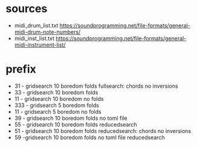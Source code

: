 # sources
- midi_drum_list.txt https://soundprogramming.net/file-formats/general-midi-drum-note-numbers/
- midi_inst_list.txt https://soundprogramming.net/file-formats/general-midi-instrument-list/

# prefix 
- 31 - gridsearch 10 boredom folds fullsearch: chords no inversions
- 33 - gridsearch 10 boredom folds
- 11 - gridsearch 10 boredom no folds
- 333 - gridsearch 5 boredom folds
- 11 - gridsearch 5 boredom no folds
- 39 - gridsearch 10 boredom folds no toml file
- 55 - gridsearch 10 boredom folds reducedsearch
- 51 - gridsearch 10 boredom folds reducedsearch: chords no inversions
- 59 -gridsearch 10 boredom folds no toml file reducedsearch

